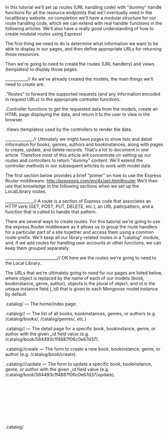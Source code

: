 In this tutorial we'll set up routes (URL handling code) with "dummy" handle functions for all the resource endpoints that we'l eventually need in the locallibrary website. on completion we'll have a modular structure for our route handling code, which we can extend with real handler functions in the following articles. We'll also have a really good understanding of how to create modulat routes using Express! 

The first thing we need to do is determine what information we want to be able to display in our pages, and then define appropriate URLs for returning those resources.

Then we're going to need to create the routes (URL handlers) and views (templates) to display those pages.

___________//
As we've already created the models, the main things we'll need to create are:

."Routes" to forward the supported requests (and        any information encoded in request URLs) to the     appropriate controller functions.

.Controller functions to get the requested data         from the models, create an HTML page displaying     the data, and return it to the user to view in      the browser.

.Views (templates) used by the controllers to           render the data.

______________//
Ultimately we might have pages to show lists and detail information for books, genres, authors and bookinstances, along with pages to create, update, and delete records. That's a lot to document in one article. Therefore most of this article will concentrate on setting up our routes and controllers to return "dummy" content. We'll extend the controller methods in our subsequent articles to work with model data.

The first section below provides a brief "primer" on how to use the Express Router middleware.
http://expressjs.com/en/4x/api.html#router
 We'll then use that knowledge in the following sections when we set up the LocalLibrary routes.

______________//
 A route is a section of Express code that associates an HTTP verb (GET, POST, PUT, DELETE, etc.), an URL path/pattern, and a function that is called to handle that pattern.

There are several ways to create routes. For this tutorial we're going to use the express.Router middleware as it allows us to group the route handlers for a particular part of a site together and access them using a common route-prefix. We'll keep all our library-related routes in a "catalog" module, and, if we add routes for handling user accounts or other functions, we can keep them grouped separately.


__________________________//
OK here are the routes we're going to need to the Local Library..

The URLs that we're ultimately going to need for our pages are listed below, where object is replaced by the name of each of our models (book, bookinstance, genre, author), objects is the plural of object, and id is the unique instance field (_id) that is given to each Mongoose model instance by default.

.catalog/ — The home/index page.

.catalog/<objects>/ — The list of all books,            bookinstances, genres, or authors (e.g. /catalog/books/, /catalog/genres/, etc.)

.catalog/<object>/<id> — The detail page for a specific book, bookinstance, genre, or author with the given _id field value (e.g. /catalog/book/584493c1f4887f06c0e67d37).

.catalog/<object>/create — The form to create a new book, bookinstance, genre, or author (e.g. /catalog/book/create).

.catalog/<object>/<id>/update — The form to update a specific book, bookinstance, genre, or author with the given _id field 
value (e.g. /catalog/book/584493c1f4887f06c0e67d37/update).

.catalog/<object>/<id>/delete — The form to delete a specific book, bookinstance, genre, author with the given _id field value (e.g. /catalog/book/584493c1f4887f06c0e67d37/delete).


______________________//

Create the Route-handler callback functions

/express-locallibrary-tutorial  //the project root
  /controllers
    authorController.js
    bookController.js
    bookinstanceController.js
    genreController.js
    
    

______________________//
Now to create the catalog route module


/express-locallibrary-tutorial //the project root
  /routes
    index.js
    users.js
    catalog.js
  

  _________________________//

  That's is, We should noe have routes and skeleton functions enabled for all the URLs that we will eventually support on the LocalLibrary site

npm start 
npm devstart


__________//

Links to page once running, check it out. 

http://localhost:3000/
http://localhost:3000/catalog
http://localhost:3000/catalog/books
http://localhost:3000/catalog/bookinstances/
http://localhost:3000/catalog/authors/
http://localhost:3000/catalog/genres/
http://localhost:3000/catalog/book/5846437593935e2f8c2aa226
http://localhost:3000/catalog/book/create

    


__________________________//
__________________________//
__________________________//
__________________________//
__________________________//



In our previous tutorial articles we defined Mongoose models that we can use to interact with a database and created some initial library records. We then created all the routes needed for the LocalLibrary website, but with "dummy controller" functions (these are skeleton controller functions that just return a "not implemented" message when a page is accessed).


The next step is to provide proper implementations for the pages that display our library information (we'll look at implementing pages featuring forms to 
create, 
update, 
or delete 
information in later articles). This includes updating the controller functions to fetch records using our models, and defining templates to display this information to users.

We will start by providing overview/primer topics explaining how to manage asynchronous operations in controller functions and how to write templates using Pug. Then we'll provide implementations for each of our main "read only" pages with a brief explanation of any special or new features that they use.

At the end of this article you should have a good end-to-end understanding of how routes, asynchronous functions, views, and models work in practice...

__________________//

The following subarticles go through the process of adding the different features required for us to display the required website pages. You need to read and work through each one of these in turn, before moving on to the next one.






 npm async
_______________//
(1) Asynchronous flow control using async
  async.parallel() to execute any operations that must be performed in parallel.

  async.series() for when we need to ensure that asynchronous operations are performed in series.

  async.waterfall() for operations that must be run in series, with each operation depending on the results of preceding operations.



npm pug (was jade)
pug docs https://pugjs.org/api/getting-started.html
_______________//
(2) Template primer

A template is a text file defining the structure or layout of an output file, with placeholders used to represent where data will be inserted when the template is rendered (in Express, templates are referred to as views).

 The result is a page definition that translates directly to HTML, but is arguably more concise and easier to read. 

_______________//
(3) The LocalLibrary base template
Open /views/layout.pug and replace the content with the code below..

_______________//
(4) Home page
this is accesible from ('/') or (catatlog/) root 
This will display some static text describing the site, along with dynamically calculated "counts" of different record types in the database.


The index controller function needs to fetch information about how many 
Book, 
BookInstance, 
available BookInstance, 
Author, 
and Genre 
records we have in the database, render this data in a template to create an HTML page, and then return it in an HTTP response.

OK, site is running and we have the landing page
_______________//
(5) Book list page

_______________//
(6) BookInstance list page

_______________//
(7) Date formatting using moment

_______________//
(8) Author list page and Genre list page challenge

_______________//
(9) Genre detail page

_______________//
(10) Book detail page

_______________//
(11) Author detail page

_______________//
(12) BookInstance detail page and challenge

